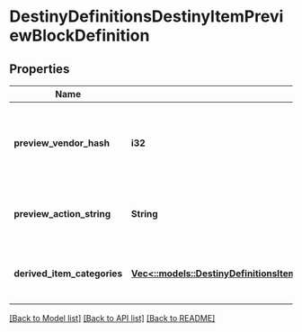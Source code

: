 # DestinyDefinitionsDestinyItemPreviewBlockDefinition

## Properties
Name | Type | Description | Notes
------------ | ------------- | ------------- | -------------
**preview_vendor_hash** | **i32** | If the preview data is derived from a fake \&quot;Preview\&quot; Vendor, this will be the hash identifier for the DestinyVendorDefinition of that fake vendor. | [optional] [default to null]
**preview_action_string** | **String** | If the preview has an associated action (like \&quot;Open\&quot;), this will be the localized string for that action. | [optional] [default to null]
**derived_item_categories** | [**Vec<::models::DestinyDefinitionsItemsDestinyDerivedItemCategoryDefinition>**](Destiny.Definitions.Items.DestinyDerivedItemCategoryDefinition.md) | This is a list of the items being previewed, categorized in the same way as they are in the preview UI. | [optional] [default to null]

[[Back to Model list]](../README.md#documentation-for-models) [[Back to API list]](../README.md#documentation-for-api-endpoints) [[Back to README]](../README.md)


